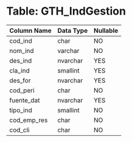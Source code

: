 # Table: GTH_IndGestion

| Column Name | Data Type | Nullable |
|-------------|-----------|----------|
| cod_ind | char | NO |
| nom_ind | varchar | NO |
| des_ind | nvarchar | YES |
| cla_ind | smallint | YES |
| des_for | nvarchar | YES |
| cod_peri | char | NO |
| fuente_dat | nvarchar | YES |
| tipo_ind | smallint | NO |
| cod_emp_res | char | NO |
| cod_cli | char | NO |

